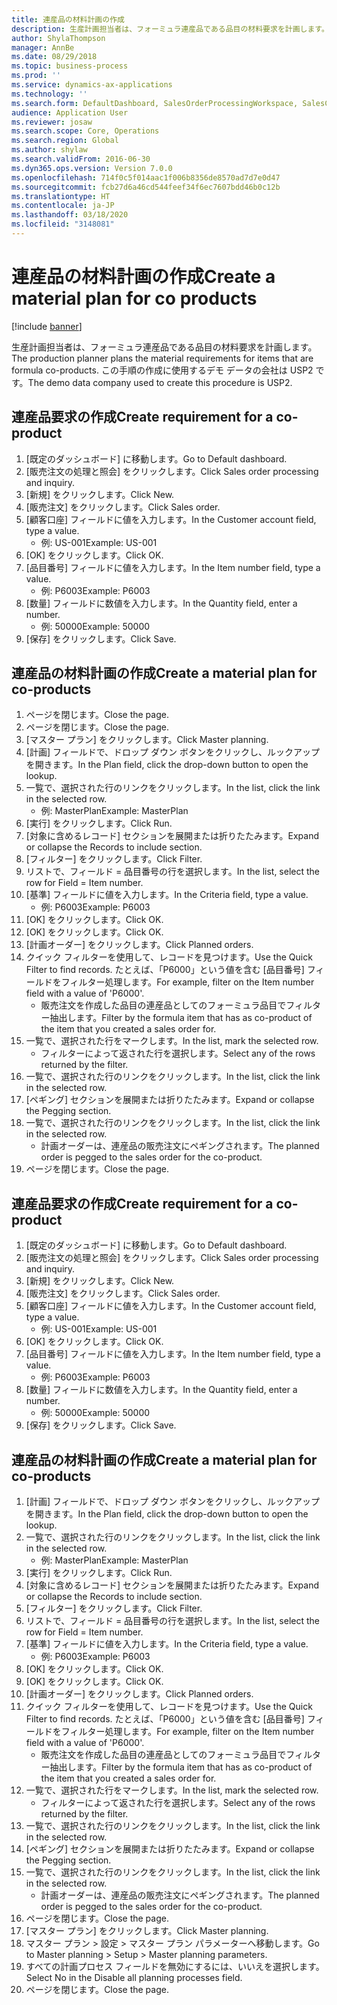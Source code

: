 ```yaml
---
title: 連産品の材料計画の作成
description: 生産計画担当者は、フォーミュラ連産品である品目の材料要求を計画します。
author: ShylaThompson
manager: AnnBe
ms.date: 08/29/2018
ms.topic: business-process
ms.prod: ''
ms.service: dynamics-ax-applications
ms.technology: ''
ms.search.form: DefaultDashboard, SalesOrderProcessingWorkspace, SalesCreateOrder, SalesTable, ReqCreatePlanWorkspace, ReqTransPlanCard, SysQueryForm, ReqTransPo
audience: Application User
ms.reviewer: josaw
ms.search.scope: Core, Operations
ms.search.region: Global
ms.author: shylaw
ms.search.validFrom: 2016-06-30
ms.dyn365.ops.version: Version 7.0.0
ms.openlocfilehash: 714f0c5f014aac1f006b8356de8570ad7d7e0d47
ms.sourcegitcommit: fcb27d6a46cd544feef34f6ec7607bdd46b0c12b
ms.translationtype: HT
ms.contentlocale: ja-JP
ms.lasthandoff: 03/18/2020
ms.locfileid: "3148081"
---
```

# <a name="create-a-material-plan-for-co-products"></a><span data-ttu-id="6a0fd-103">連産品の材料計画の作成</span><span class="sxs-lookup"><span data-stu-id="6a0fd-103">Create a material plan for co products</span></span>

[!include [banner](../../includes/banner.md)]

<span data-ttu-id="6a0fd-104">生産計画担当者は、フォーミュラ連産品である品目の材料要求を計画します。</span><span class="sxs-lookup"><span data-stu-id="6a0fd-104">The production planner plans the material requirements for items that are formula co-products.</span></span> <span data-ttu-id="6a0fd-105">この手順の作成に使用するデモ データの会社は USP2 です。</span><span class="sxs-lookup"><span data-stu-id="6a0fd-105">The demo data company used to create this procedure is USP2.</span></span>


## <a name="create-requirement-for-a-co-product"></a><span data-ttu-id="6a0fd-106">連産品要求の作成</span><span class="sxs-lookup"><span data-stu-id="6a0fd-106">Create requirement for a co-product</span></span>
1. <span data-ttu-id="6a0fd-107">[既定のダッシュボード] に移動します。</span><span class="sxs-lookup"><span data-stu-id="6a0fd-107">Go to Default dashboard.</span></span>
2. <span data-ttu-id="6a0fd-108">[販売注文の処理と照会] をクリックします。</span><span class="sxs-lookup"><span data-stu-id="6a0fd-108">Click Sales order processing and inquiry.</span></span>
3. <span data-ttu-id="6a0fd-109">[新規] をクリックします。</span><span class="sxs-lookup"><span data-stu-id="6a0fd-109">Click New.</span></span>
4. <span data-ttu-id="6a0fd-110">[販売注文] をクリックします。</span><span class="sxs-lookup"><span data-stu-id="6a0fd-110">Click Sales order.</span></span>
5. <span data-ttu-id="6a0fd-111">[顧客口座] フィールドに値を入力します。</span><span class="sxs-lookup"><span data-stu-id="6a0fd-111">In the Customer account field, type a value.</span></span>
    * <span data-ttu-id="6a0fd-112">例: US-001</span><span class="sxs-lookup"><span data-stu-id="6a0fd-112">Example: US-001</span></span>  
6. <span data-ttu-id="6a0fd-113">[OK] をクリックします。</span><span class="sxs-lookup"><span data-stu-id="6a0fd-113">Click OK.</span></span>
7. <span data-ttu-id="6a0fd-114">[品目番号] フィールドに値を入力します。</span><span class="sxs-lookup"><span data-stu-id="6a0fd-114">In the Item number field, type a value.</span></span>
    * <span data-ttu-id="6a0fd-115">例: P6003</span><span class="sxs-lookup"><span data-stu-id="6a0fd-115">Example: P6003</span></span>  
8. <span data-ttu-id="6a0fd-116">[数量] フィールドに数値を入力します。</span><span class="sxs-lookup"><span data-stu-id="6a0fd-116">In the Quantity field, enter a number.</span></span>
    * <span data-ttu-id="6a0fd-117">例: 50000</span><span class="sxs-lookup"><span data-stu-id="6a0fd-117">Example: 50000</span></span>  
9. <span data-ttu-id="6a0fd-118">[保存] をクリックします。</span><span class="sxs-lookup"><span data-stu-id="6a0fd-118">Click Save.</span></span>

## <a name="create-a-material-plan-for-co-products"></a><span data-ttu-id="6a0fd-119">連産品の材料計画の作成</span><span class="sxs-lookup"><span data-stu-id="6a0fd-119">Create a material plan for co-products</span></span>
1. <span data-ttu-id="6a0fd-120">ページを閉じます。</span><span class="sxs-lookup"><span data-stu-id="6a0fd-120">Close the page.</span></span>
2. <span data-ttu-id="6a0fd-121">ページを閉じます。</span><span class="sxs-lookup"><span data-stu-id="6a0fd-121">Close the page.</span></span>
3. <span data-ttu-id="6a0fd-122">[マスター プラン] をクリックします。</span><span class="sxs-lookup"><span data-stu-id="6a0fd-122">Click Master planning.</span></span>
4. <span data-ttu-id="6a0fd-123">[計画] フィールドで、ドロップ ダウン ボタンをクリックし、ルックアップを開きます。</span><span class="sxs-lookup"><span data-stu-id="6a0fd-123">In the Plan field, click the drop-down button to open the lookup.</span></span>
5. <span data-ttu-id="6a0fd-124">一覧で、選択された行のリンクをクリックします。</span><span class="sxs-lookup"><span data-stu-id="6a0fd-124">In the list, click the link in the selected row.</span></span>
    * <span data-ttu-id="6a0fd-125">例: MasterPlan</span><span class="sxs-lookup"><span data-stu-id="6a0fd-125">Example: MasterPlan</span></span>  
6. <span data-ttu-id="6a0fd-126">[実行] をクリックします。</span><span class="sxs-lookup"><span data-stu-id="6a0fd-126">Click Run.</span></span>
7. <span data-ttu-id="6a0fd-127">[対象に含めるレコード] セクションを展開または折りたたみます。</span><span class="sxs-lookup"><span data-stu-id="6a0fd-127">Expand or collapse the Records to include section.</span></span>
8. <span data-ttu-id="6a0fd-128">[フィルター] をクリックします。</span><span class="sxs-lookup"><span data-stu-id="6a0fd-128">Click Filter.</span></span>
9. <span data-ttu-id="6a0fd-129">リストで、フィールド = 品目番号の行を選択します。</span><span class="sxs-lookup"><span data-stu-id="6a0fd-129">In the list, select the row for Field = Item number.</span></span>
10. <span data-ttu-id="6a0fd-130">[基準] フィールドに値を入力します。</span><span class="sxs-lookup"><span data-stu-id="6a0fd-130">In the Criteria field, type a value.</span></span>
    * <span data-ttu-id="6a0fd-131">例: P6003</span><span class="sxs-lookup"><span data-stu-id="6a0fd-131">Example: P6003</span></span>  
11. <span data-ttu-id="6a0fd-132">[OK] をクリックします。</span><span class="sxs-lookup"><span data-stu-id="6a0fd-132">Click OK.</span></span>
12. <span data-ttu-id="6a0fd-133">[OK] をクリックします。</span><span class="sxs-lookup"><span data-stu-id="6a0fd-133">Click OK.</span></span>
13. <span data-ttu-id="6a0fd-134">[計画オーダー] をクリックします。</span><span class="sxs-lookup"><span data-stu-id="6a0fd-134">Click Planned orders.</span></span>
14. <span data-ttu-id="6a0fd-135">クイック フィルターを使用して、レコードを見つけます。</span><span class="sxs-lookup"><span data-stu-id="6a0fd-135">Use the Quick Filter to find records.</span></span> <span data-ttu-id="6a0fd-136">たとえば、「P6000」という値を含む [品目番号] フィールドをフィルター処理します。</span><span class="sxs-lookup"><span data-stu-id="6a0fd-136">For example, filter on the Item number field with a value of 'P6000'.</span></span>
    * <span data-ttu-id="6a0fd-137">販売注文を作成した品目の連産品としてのフォーミュラ品目でフィルター抽出します。</span><span class="sxs-lookup"><span data-stu-id="6a0fd-137">Filter by the formula item that has as co-product of the item that you created a sales order for.</span></span>  
15. <span data-ttu-id="6a0fd-138">一覧で、選択された行をマークします。</span><span class="sxs-lookup"><span data-stu-id="6a0fd-138">In the list, mark the selected row.</span></span>
    * <span data-ttu-id="6a0fd-139">フィルターによって返された行を選択します。</span><span class="sxs-lookup"><span data-stu-id="6a0fd-139">Select any of the rows returned by the filter.</span></span>  
16. <span data-ttu-id="6a0fd-140">一覧で、選択された行のリンクをクリックします。</span><span class="sxs-lookup"><span data-stu-id="6a0fd-140">In the list, click the link in the selected row.</span></span>
17. <span data-ttu-id="6a0fd-141">[ペギング] セクションを展開または折りたたみます。</span><span class="sxs-lookup"><span data-stu-id="6a0fd-141">Expand or collapse the Pegging section.</span></span>
18. <span data-ttu-id="6a0fd-142">一覧で、選択された行のリンクをクリックします。</span><span class="sxs-lookup"><span data-stu-id="6a0fd-142">In the list, click the link in the selected row.</span></span>
    * <span data-ttu-id="6a0fd-143">計画オーダーは、連産品の販売注文にペギングされます。</span><span class="sxs-lookup"><span data-stu-id="6a0fd-143">The planned order is pegged to the sales order for the co-product.</span></span>  
19. <span data-ttu-id="6a0fd-144">ページを閉じます。</span><span class="sxs-lookup"><span data-stu-id="6a0fd-144">Close the page.</span></span>

## <a name="create-requirement-for-a-co-product"></a><span data-ttu-id="6a0fd-145">連産品要求の作成</span><span class="sxs-lookup"><span data-stu-id="6a0fd-145">Create requirement for a co-product</span></span>
1. <span data-ttu-id="6a0fd-146">[既定のダッシュボード] に移動します。</span><span class="sxs-lookup"><span data-stu-id="6a0fd-146">Go to Default dashboard.</span></span>
2. <span data-ttu-id="6a0fd-147">[販売注文の処理と照会] をクリックします。</span><span class="sxs-lookup"><span data-stu-id="6a0fd-147">Click Sales order processing and inquiry.</span></span>
3. <span data-ttu-id="6a0fd-148">[新規] をクリックします。</span><span class="sxs-lookup"><span data-stu-id="6a0fd-148">Click New.</span></span>
4. <span data-ttu-id="6a0fd-149">[販売注文] をクリックします。</span><span class="sxs-lookup"><span data-stu-id="6a0fd-149">Click Sales order.</span></span>
5. <span data-ttu-id="6a0fd-150">[顧客口座] フィールドに値を入力します。</span><span class="sxs-lookup"><span data-stu-id="6a0fd-150">In the Customer account field, type a value.</span></span>
    * <span data-ttu-id="6a0fd-151">例: US-001</span><span class="sxs-lookup"><span data-stu-id="6a0fd-151">Example: US-001</span></span>  
6. <span data-ttu-id="6a0fd-152">[OK] をクリックします。</span><span class="sxs-lookup"><span data-stu-id="6a0fd-152">Click OK.</span></span>
7. <span data-ttu-id="6a0fd-153">[品目番号] フィールドに値を入力します。</span><span class="sxs-lookup"><span data-stu-id="6a0fd-153">In the Item number field, type a value.</span></span>
    * <span data-ttu-id="6a0fd-154">例: P6003</span><span class="sxs-lookup"><span data-stu-id="6a0fd-154">Example: P6003</span></span>  
8. <span data-ttu-id="6a0fd-155">[数量] フィールドに数値を入力します。</span><span class="sxs-lookup"><span data-stu-id="6a0fd-155">In the Quantity field, enter a number.</span></span>
    * <span data-ttu-id="6a0fd-156">例: 50000</span><span class="sxs-lookup"><span data-stu-id="6a0fd-156">Example: 50000</span></span>  
9. <span data-ttu-id="6a0fd-157">[保存] をクリックします。</span><span class="sxs-lookup"><span data-stu-id="6a0fd-157">Click Save.</span></span>

## <a name="create-a-material-plan-for-co-products"></a><span data-ttu-id="6a0fd-158">連産品の材料計画の作成</span><span class="sxs-lookup"><span data-stu-id="6a0fd-158">Create a material plan for co-products</span></span>
1. <span data-ttu-id="6a0fd-159">[計画] フィールドで、ドロップ ダウン ボタンをクリックし、ルックアップを開きます。</span><span class="sxs-lookup"><span data-stu-id="6a0fd-159">In the Plan field, click the drop-down button to open the lookup.</span></span>
2. <span data-ttu-id="6a0fd-160">一覧で、選択された行のリンクをクリックします。</span><span class="sxs-lookup"><span data-stu-id="6a0fd-160">In the list, click the link in the selected row.</span></span>
    * <span data-ttu-id="6a0fd-161">例: MasterPlan</span><span class="sxs-lookup"><span data-stu-id="6a0fd-161">Example: MasterPlan</span></span>  
3. <span data-ttu-id="6a0fd-162">[実行] をクリックします。</span><span class="sxs-lookup"><span data-stu-id="6a0fd-162">Click Run.</span></span>
4. <span data-ttu-id="6a0fd-163">[対象に含めるレコード] セクションを展開または折りたたみます。</span><span class="sxs-lookup"><span data-stu-id="6a0fd-163">Expand or collapse the Records to include section.</span></span>
5. <span data-ttu-id="6a0fd-164">[フィルター] をクリックします。</span><span class="sxs-lookup"><span data-stu-id="6a0fd-164">Click Filter.</span></span>
6. <span data-ttu-id="6a0fd-165">リストで、フィールド = 品目番号の行を選択します。</span><span class="sxs-lookup"><span data-stu-id="6a0fd-165">In the list, select the row for Field = Item number.</span></span>
7. <span data-ttu-id="6a0fd-166">[基準] フィールドに値を入力します。</span><span class="sxs-lookup"><span data-stu-id="6a0fd-166">In the Criteria field, type a value.</span></span>
    * <span data-ttu-id="6a0fd-167">例: P6003</span><span class="sxs-lookup"><span data-stu-id="6a0fd-167">Example: P6003</span></span>  
8. <span data-ttu-id="6a0fd-168">[OK] をクリックします。</span><span class="sxs-lookup"><span data-stu-id="6a0fd-168">Click OK.</span></span>
9. <span data-ttu-id="6a0fd-169">[OK] をクリックします。</span><span class="sxs-lookup"><span data-stu-id="6a0fd-169">Click OK.</span></span>
10. <span data-ttu-id="6a0fd-170">[計画オーダー] をクリックします。</span><span class="sxs-lookup"><span data-stu-id="6a0fd-170">Click Planned orders.</span></span>
11. <span data-ttu-id="6a0fd-171">クイック フィルターを使用して、レコードを見つけます。</span><span class="sxs-lookup"><span data-stu-id="6a0fd-171">Use the Quick Filter to find records.</span></span> <span data-ttu-id="6a0fd-172">たとえば、「P6000」という値を含む [品目番号] フィールドをフィルター処理します。</span><span class="sxs-lookup"><span data-stu-id="6a0fd-172">For example, filter on the Item number field with a value of 'P6000'.</span></span>
    * <span data-ttu-id="6a0fd-173">販売注文を作成した品目の連産品としてのフォーミュラ品目でフィルター抽出します。</span><span class="sxs-lookup"><span data-stu-id="6a0fd-173">Filter by the formula item that has as co-product of the item that you created a sales order for.</span></span>  
12. <span data-ttu-id="6a0fd-174">一覧で、選択された行をマークします。</span><span class="sxs-lookup"><span data-stu-id="6a0fd-174">In the list, mark the selected row.</span></span>
    * <span data-ttu-id="6a0fd-175">フィルターによって返された行を選択します。</span><span class="sxs-lookup"><span data-stu-id="6a0fd-175">Select any of the rows returned by the filter.</span></span>  
13. <span data-ttu-id="6a0fd-176">一覧で、選択された行のリンクをクリックします。</span><span class="sxs-lookup"><span data-stu-id="6a0fd-176">In the list, click the link in the selected row.</span></span>
14. <span data-ttu-id="6a0fd-177">[ペギング] セクションを展開または折りたたみます。</span><span class="sxs-lookup"><span data-stu-id="6a0fd-177">Expand or collapse the Pegging section.</span></span>
15. <span data-ttu-id="6a0fd-178">一覧で、選択された行のリンクをクリックします。</span><span class="sxs-lookup"><span data-stu-id="6a0fd-178">In the list, click the link in the selected row.</span></span>
    * <span data-ttu-id="6a0fd-179">計画オーダーは、連産品の販売注文にペギングされます。</span><span class="sxs-lookup"><span data-stu-id="6a0fd-179">The planned order is pegged to the sales order for the co-product.</span></span>  
16. <span data-ttu-id="6a0fd-180">ページを閉じます。</span><span class="sxs-lookup"><span data-stu-id="6a0fd-180">Close the page.</span></span>
17. <span data-ttu-id="6a0fd-181">[マスター プラン] をクリックします。</span><span class="sxs-lookup"><span data-stu-id="6a0fd-181">Click Master planning.</span></span>
18. <span data-ttu-id="6a0fd-182">マスター プラン > 設定 > マスター プラン パラメーターへ移動します。</span><span class="sxs-lookup"><span data-stu-id="6a0fd-182">Go to Master planning > Setup > Master planning parameters.</span></span>
19. <span data-ttu-id="6a0fd-183">すべての計画プロセス フィールドを無効にするには、いいえを選択します。</span><span class="sxs-lookup"><span data-stu-id="6a0fd-183">Select No in the Disable all planning processes field.</span></span>
20. <span data-ttu-id="6a0fd-184">ページを閉じます。</span><span class="sxs-lookup"><span data-stu-id="6a0fd-184">Close the page.</span></span>

